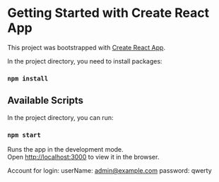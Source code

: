 # Getting Started with Create React App

This project was bootstrapped with [Create React App](https://github.com/facebook/create-react-app).

In the project directory, you need to install packages:

### `npm install`


## Available Scripts

In the project directory, you can run:

### `npm start`

Runs the app in the development mode.\
Open [http://localhost:3000](http://localhost:3000) to view it in the browser.

Account for login: 
userName: admin@example.com
password: qwerty
